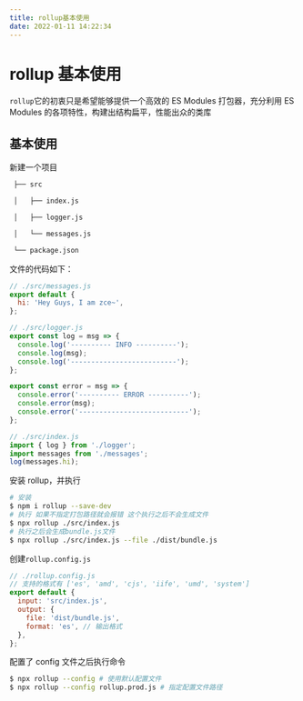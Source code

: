 ```yaml
---
title: rollup基本使用
date: 2022-01-11 14:22:34
---
```


# rollup 基本使用

`rollup`它的初衷只是希望能够提供一个高效的 ES Modules 打包器，充分利用 ES Modules 的各项特性，构建出结构扁平，性能出众的类库

## 基本使用

新建一个项目

```bash
 ├── src

 │   ├── index.js

 │   ├── logger.js

 │   └── messages.js

 └── package.json

```

文件的代码如下：

```js
// ./src/messages.js
export default {
  hi: 'Hey Guys, I am zce~',
};

// ./src/logger.js
export const log = msg => {
  console.log('---------- INFO ----------');
  console.log(msg);
  console.log('--------------------------');
};

export const error = msg => {
  console.error('---------- ERROR ----------');
  console.error(msg);
  console.error('---------------------------');
};

// ./src/index.js
import { log } from './logger';
import messages from './messages';
log(messages.hi);
```

安装 rollup，并执行

```bash
# 安装
$ npm i rollup --save-dev
# 执行 如果不指定打包路径就会报错 这个执行之后不会生成文件
$ npx rollup ./src/index.js
# 执行之后会生成bundle.js文件
$ npx rollup ./src/index.js --file ./dist/bundle.js
```

创建`rollup.config.js`

```js
// ./rollup.config.js
// 支持的格式有 ['es', 'amd', 'cjs', 'iife', 'umd', 'system']
export default {
  input: 'src/index.js',
  output: {
    file: 'dist/bundle.js',
    format: 'es', // 输出格式
  },
};
```

配置了 config 文件之后执行命令

```bash
$ npx rollup --config # 使用默认配置文件
$ npx rollup --config rollup.prod.js # 指定配置文件路径
```
